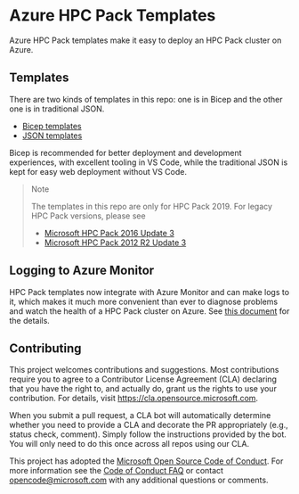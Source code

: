 # Azure HPC Pack Templates

Azure HPC Pack templates make it easy to deploy an HPC Pack cluster on Azure.

## Templates

There are two kinds of templates in this repo: one is in Bicep and the other one is in traditional JSON.

* [Bicep templates](./Bicep/)
* [JSON templates](./GeneratedTemplates/)

Bicep is recommended for better deployment and development experiences, with excellent tooling in VS Code, while the traditional JSON is kept for easy web deployment without VS Code.

> Note
>
> The templates in this repo are only for HPC Pack 2019. For legacy HPC Pack versions, please see
>
> * [Microsoft HPC Pack 2016 Update 3](https://github.com/azure/hpcpack-template-2016)
> * [Microsoft HPC Pack 2012 R2 Update 3](https://github.com/azure/hpcpack-template-2012r2)

## Logging to Azure Monitor

HPC Pack templates now integrate with Azure Monitor and can make logs to it, which makes it much more convenient than ever to diagnose problems and watch the health of a HPC Pack cluster on Azure. See [this document](./Docs/AzureMonitor.md) for the details.

## Contributing

This project welcomes contributions and suggestions.  Most contributions require you to agree to a
Contributor License Agreement (CLA) declaring that you have the right to, and actually do, grant us
the rights to use your contribution. For details, visit https://cla.opensource.microsoft.com.

When you submit a pull request, a CLA bot will automatically determine whether you need to provide
a CLA and decorate the PR appropriately (e.g., status check, comment). Simply follow the instructions
provided by the bot. You will only need to do this once across all repos using our CLA.

This project has adopted the [Microsoft Open Source Code of Conduct](https://opensource.microsoft.com/codeofconduct/).
For more information see the [Code of Conduct FAQ](https://opensource.microsoft.com/codeofconduct/faq/) or
contact [opencode@microsoft.com](mailto:opencode@microsoft.com) with any additional questions or comments.
